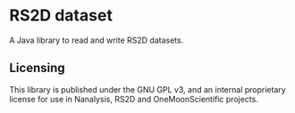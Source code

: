 # RS2D dataset

A Java library to read and write RS2D datasets.

## Licensing

This library is published under the GNU GPL v3, and an internal proprietary license for use in Nanalysis, RS2D and OneMoonScientific projects.
